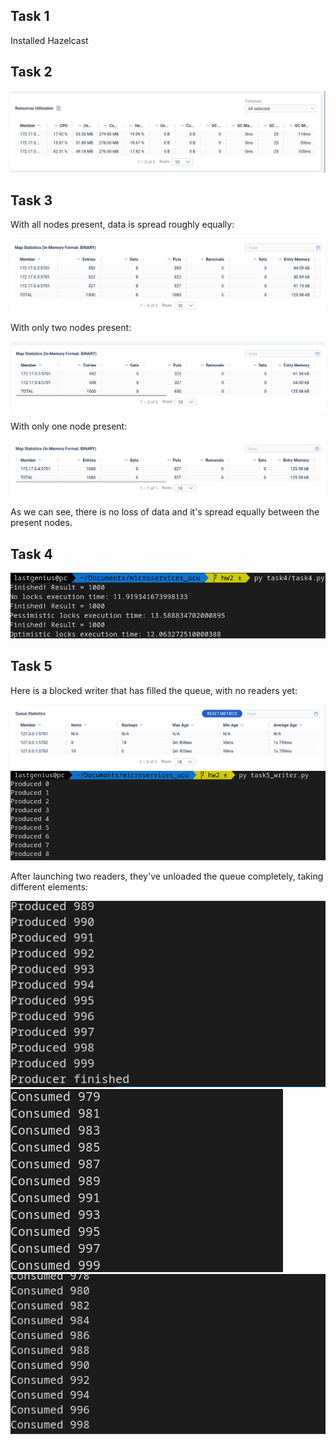 ## Task 1

Installed Hazelcast

## Task 2

![](./img/task2.jpg)

## Task 3

With all nodes present, data is spread roughly equally: 

![](./img/task3-1.png)

With only two nodes present:

![](./img/task3-2.png)

With only one node present:

![](./img/task3-3.png)

As we can see, there is no loss of data and it's spread equally between the present nodes.

## Task 4

![](./img/task4.png)

## Task 5 

Here is a blocked writer that has filled the queue, with no readers yet:

![](./img/task5-1.png)
![](./img/task5-2.png)

After launching two readers, they've unloaded the queue completely, taking different elements:

![](./img/task5-3.png)
![](./img/task5-4.png)
![](./img/task5-5.png)
